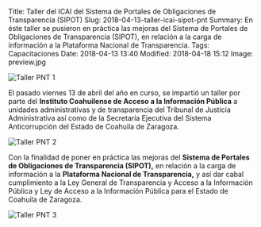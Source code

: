 Title: Taller del ICAI del Sistema de Portales de Obligaciones de Transparencia (SIPOT)
Slug: 2018-04-13-taller-icai-sipot-pnt
Summary: En éste taller se pusieron en práctica las mejoras del Sistema de Portales de Obligaciones de Transparencia (SIPOT), en relación a la carga de información a la Plataforma Nacional de Transparencia.
Tags: Capacitaciones
Date: 2018-04-13 13:40
Modified: 2018-04-18 15:12
Image: preview.jpg


<img class="img-fluid" src="foto-pnt-1.jpg" alt="Taller PNT 1">

El pasado viernes 13 de abril del año en curso, se impartió un taller
por parte del **Instituto Coahuilense de Acceso a la Información
Pública** a unidades administrativas y de transparencia del Tribunal de
Justicia Administrativa así como de la Secretaría Ejecutiva del Sistema
Anticorrupción del Estado de Coahuila de Zaragoza.

<img class="img-fluid" src="foto-pnt-2.jpg" alt="Taller PNT 2">

Con la finalidad de poner en práctica las mejoras del **Sistema de
Portales de Obligaciones de Transparencia (SIPOT),** en relación a la
carga de información a la **Plataforma Nacional de Transparencia,** y
así dar cabal cumplimiento a la Ley General de Transparencia y Acceso a
la Información Pública y Ley de Acceso a la Información Pública para el
Estado de Coahuila de Zaragoza.

<img class="img-fluid" src="foto-pnt-3.jpg" alt="Taller PNT 3">

